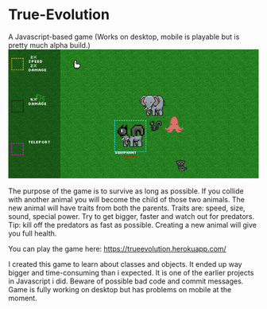 # True-Evolution
A Javascript-based game (Works on desktop, mobile is playable but is pretty much alpha build.)
![](Screenshot_34.png)

The purpose of the game is to survive as long as possible. If you collide with another animal you will become the child of those two animals.
The new animal will have traits from both the parents. Traits are: speed, size, sound, special power.
Try to get bigger, faster and watch out for predators. Tip: kill off the predators as fast as possible. Creating a new animal will give you full health. 

You can play the game here: https://trueevolution.herokuapp.com/ 

I created this game to learn about classes and objects. It ended up way bigger and time-consuming than i expected. It is one of the earlier projects in Javascript i did. Beware of possible bad code and commit messages.
Game is fully working on desktop but has problems on mobile at the moment. 

